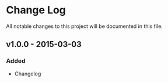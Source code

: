 # Change Log
All notable changes to this project will be documented in this file.

## v1.0.0 - 2015-03-03
### Added
- Changelog
